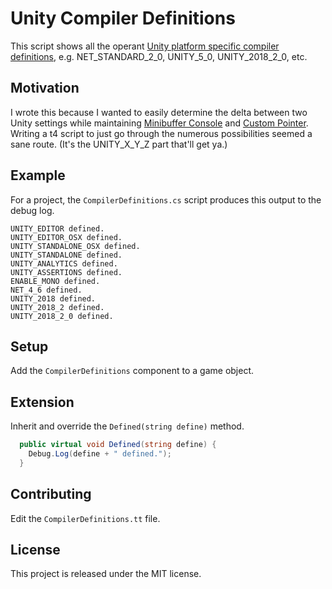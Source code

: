 Unity Compiler Definitions
==========================

This script shows all the operant [Unity platform specific compiler definitions](https://docs.unity3d.com/Manual/PlatformDependentCompilation.html), e.g. NET_STANDARD_2_0, UNITY_5_0, UNITY_2018_2_0, etc.  

Motivation
----------

I wrote this because I wanted to easily determine the delta between two Unity settings while maintaining [Minibuffer Console](http://seawisphunter.com/products/minibuffer/) and [Custom Pointer](http://seawisphunter.com/products/custom-pointer/).  Writing a t4 script to just go through the numerous possibilities seemed a sane route.  (It's the UNITY_X_Y_Z part that'll get ya.)

Example
-------

For a project, the `CompilerDefinitions.cs` script produces this output to the debug log.

```
UNITY_EDITOR defined.
UNITY_EDITOR_OSX defined.
UNITY_STANDALONE_OSX defined.
UNITY_STANDALONE defined.
UNITY_ANALYTICS defined.
UNITY_ASSERTIONS defined.
ENABLE_MONO defined.
NET_4_6 defined.
UNITY_2018 defined.
UNITY_2018_2 defined.
UNITY_2018_2_0 defined.
```

Setup
-----

Add the `CompilerDefinitions` component to a game object.

Extension
---------

Inherit and override the `Defined(string define)` method.

```cs
  public virtual void Defined(string define) {
    Debug.Log(define + " defined.");
  }
```

Contributing
------------

Edit the `CompilerDefinitions.tt` file.

License
-------

This project is released under the MIT license.
